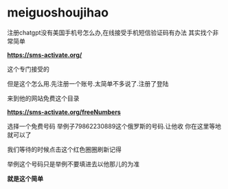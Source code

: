 # meiguoshoujihao
注册chatgpt没有美国手机号怎么办,在线接受手机短信验证码有办法
其实找个非常简单

**https://sms-activate.org/**

这个专门接受的

但是这个怎么用.先注册一个账号.太简单不多说了.注册了登陆

来到他的网站免费这个目录

**https://sms-activate.org/freeNumbers**

选择一个免费号码
举例子79862230889这个俄罗斯的号码.让他收
你在这里等地就可以了

我们等待的时候点击这个红色圈圈刷新记得

举例这个号码只是举例不要填进去以他那儿的为准

**就是这个简单**

